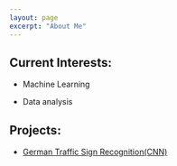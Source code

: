 ```yaml
---
layout: page
excerpt: "About Me"
---
```


## Current Interests:

- Machine Learning

- Data analysis 

## Projects: 
- [German Traffic Sign Recognition(CNN)](https://san-wang.github.io/blog/GTSRB/)

